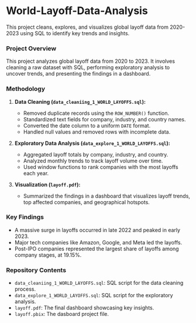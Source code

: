 # World-Layoff-Data-Analysis
This project cleans, explores, and visualizes global layoff data from 2020-2023 using SQL to identify key trends and insights.


### **Project Overview**

This project analyzes global layoff data from 2020 to 2023. It involves cleaning a raw dataset with SQL, performing exploratory analysis to uncover trends, and presenting the findings in a dashboard.

### **Methodology**

1.  **Data Cleaning (`data_cleaniing_1_WORLD_LAYOFFS.sql`):**
    * Removed duplicate records using the `ROW_NUMBER()` function.
    * Standardized text fields for company, industry, and country names.
    * Converted the date column to a uniform `DATE` format.
    * Handled null values and removed rows with incomplete data.

2.  **Exploratory Data Analysis (`data_explore_1_WORLD_LAYOFFS.sql`):**
    * Aggregated layoff totals by company, industry, and country.
    * Analyzed monthly trends to track layoff volume over time.
    * Used window functions to rank companies with the most layoffs each year.

3.  **Visualization (`layoff.pdf`):**
    * Summarized the findings in a dashboard that visualizes layoff trends, top affected companies, and geographical hotspots.

### **Key Findings**

* A massive surge in layoffs occurred in late 2022 and peaked in early 2023.
* Major tech companies like Amazon, Google, and Meta led the layoffs.
* Post-IPO companies represented the largest share of layoffs among company stages, at 19.15%.

### **Repository Contents**

* `data_cleaniing_1_WORLD_LAYOFFS.sql`: SQL script for the data cleaning process.
* `data_explore_1_WORLD_LAYOFFS.sql`: SQL script for the exploratory analysis.
* `layoff.pdf`: The final dashboard showcasing key insights.
* `layoff.pbix`: The dasboard project file.
